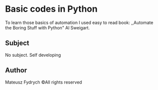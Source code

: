 # Basic codes in Python
To learn those basics of automation I used easy to read book: ,,Automate the Boring Stuff with Python" Al Sweigart.
## Subject
No subject. Self developing
## Author
Mateusz Fydrych ©All rights reserved

